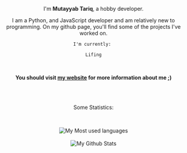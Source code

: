 <div align = "center">

I'm **Mutayyab Tariq**, a hobby developer.

I am a Python, and JavaScript developer and am relatively new to programming. On my github page, you'll find some of the projects I've worked on.

    I'm currently: 
    
    Lifing


    
<br/>
    
**You should visit [my website](https://mutyyab.netlify.app/) for more information about me ;)**
    
<br/>
<br/>
    
Some Statistics:
    
<br/>
    
![My Most used languages](https://github-readme-stats.vercel.app/api/top-langs/?username=mutyyab&layout=compact&theme=cobalt)
    <br/>
    <br/>
![My Github Stats](https://github-readme-stats.vercel.app/api?username=mutyyab&theme=cobalt)
</div>
